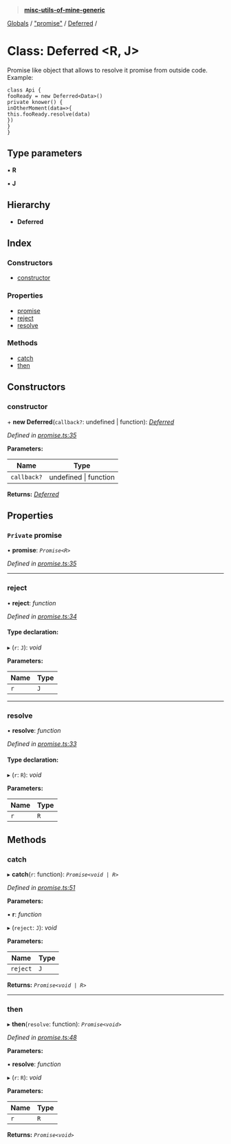 > **[misc-utils-of-mine-generic](../README.md)**

[Globals](../globals.md) / ["promise"](../modules/_promise_.md) / [Deferred](_promise_.deferred.md) /

# Class: Deferred <**R, J**>

Promise like object that allows to resolve it promise from outside code. Example:

```
class Api {
fooReady = new Deferred<Data>()
private knower() {
inOtherMoment(data=>{
this.fooReady.resolve(data)
})
}
}
```

## Type parameters

▪ **R**

▪ **J**

## Hierarchy

* **Deferred**

## Index

### Constructors

* [constructor](_promise_.deferred.md#constructor)

### Properties

* [promise](_promise_.deferred.md#private-promise)
* [reject](_promise_.deferred.md#reject)
* [resolve](_promise_.deferred.md#resolve)

### Methods

* [catch](_promise_.deferred.md#catch)
* [then](_promise_.deferred.md#then)

## Constructors

###  constructor

\+ **new Deferred**(`callback?`: undefined | function): *[Deferred](_promise_.deferred.md)*

*Defined in [promise.ts:35](https://github.com/cancerberoSgx/misc-utils-of-mine/blob/30c5b7f/misc-utils-of-mine-generic/src/promise.ts#L35)*

**Parameters:**

Name | Type |
------ | ------ |
`callback?` | undefined \| function |

**Returns:** *[Deferred](_promise_.deferred.md)*

## Properties

### `Private` promise

• **promise**: *`Promise<R>`*

*Defined in [promise.ts:35](https://github.com/cancerberoSgx/misc-utils-of-mine/blob/30c5b7f/misc-utils-of-mine-generic/src/promise.ts#L35)*

___

###  reject

• **reject**: *function*

*Defined in [promise.ts:34](https://github.com/cancerberoSgx/misc-utils-of-mine/blob/30c5b7f/misc-utils-of-mine-generic/src/promise.ts#L34)*

#### Type declaration:

▸ (`r`: `J`): *void*

**Parameters:**

Name | Type |
------ | ------ |
`r` | `J` |

___

###  resolve

• **resolve**: *function*

*Defined in [promise.ts:33](https://github.com/cancerberoSgx/misc-utils-of-mine/blob/30c5b7f/misc-utils-of-mine-generic/src/promise.ts#L33)*

#### Type declaration:

▸ (`r`: `R`): *void*

**Parameters:**

Name | Type |
------ | ------ |
`r` | `R` |

## Methods

###  catch

▸ **catch**(`r`: function): *`Promise<void | R>`*

*Defined in [promise.ts:51](https://github.com/cancerberoSgx/misc-utils-of-mine/blob/30c5b7f/misc-utils-of-mine-generic/src/promise.ts#L51)*

**Parameters:**

▪ **r**: *function*

▸ (`reject`: `J`): *void*

**Parameters:**

Name | Type |
------ | ------ |
`reject` | `J` |

**Returns:** *`Promise<void | R>`*

___

###  then

▸ **then**(`resolve`: function): *`Promise<void>`*

*Defined in [promise.ts:48](https://github.com/cancerberoSgx/misc-utils-of-mine/blob/30c5b7f/misc-utils-of-mine-generic/src/promise.ts#L48)*

**Parameters:**

▪ **resolve**: *function*

▸ (`r`: `R`): *void*

**Parameters:**

Name | Type |
------ | ------ |
`r` | `R` |

**Returns:** *`Promise<void>`*